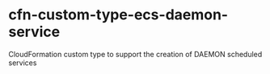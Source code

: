 # cfn-custom-type-ecs-daemon-service
CloudFormation custom type to support the creation of DAEMON scheduled services
